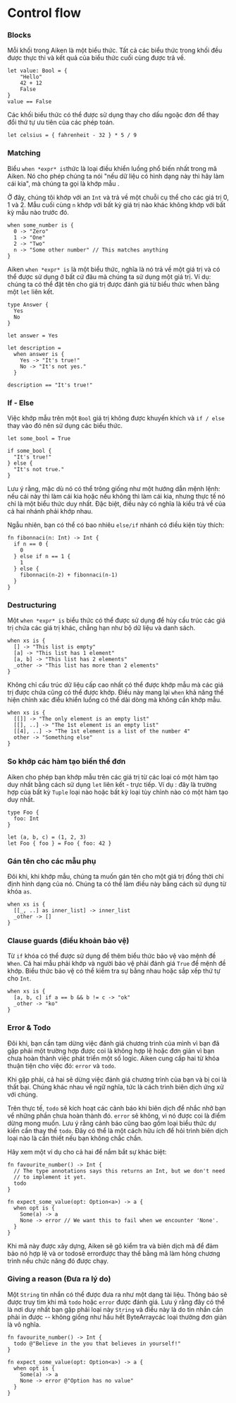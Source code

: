 # Control flow

### Blocks

Mỗi khối trong Aiken là một biểu thức. Tất cả các biểu thức trong khối đều được thực thi và kết quả của biểu thức cuối cùng được trả về.

```aiken
let value: Bool = {
    "Hello"
    42 + 12
    False
}
value == False
```

Các khối biểu thức có thể được sử dụng thay cho dấu ngoặc đơn để thay đổi thứ tự ưu tiên của các phép toán.

```aiken
let celsius = { fahrenheit - 32 } * 5 / 9
```
### Matching

Biểu `when *expr* is`thức là loại điều khiển luồng phổ biến nhất trong mã Aiken. Nó cho phép chúng ta nói "nếu dữ liệu có hình dạng này thì hãy làm cái kia", mà chúng ta gọi là khớp mẫu .

Ở đây, chúng tôi khớp với an `Int` và trả về một chuỗi cụ thể cho các giá trị 0, 1 và 2. Mẫu cuối cùng `n` khớp với bất kỳ giá trị nào khác không khớp với bất kỳ mẫu nào trước đó.

```aiken
when some_number is {
  0 -> "Zero"
  1 -> "One"
  2 -> "Two"
  n -> "Some other number" // This matches anything
}
```

Aiken `when *expr* is` là một biểu thức, nghĩa là nó trả về một giá trị và có thể được sử dụng ở bất cứ đâu mà chúng ta sử dụng một giá trị. Ví dụ: chúng ta có thể đặt tên cho giá trị được đánh giá từ biểu thức when bằng một `let` liên kết.

```aiken
type Answer {
  Yes
  No
}
 
let answer = Yes
 
let description =
  when answer is {
    Yes -> "It's true!"
    No -> "It's not yes."
  }
 
description == "It's true!"
```

### If - Else

Việc khớp mẫu trên một `Bool` giá trị không được khuyến khích và `if / else` thay vào đó nên sử dụng các biểu thức.

```aiken
let some_bool = True
 
if some_bool {
  "It's true!"
} else {
  "It's not true."
}
```


Lưu ý rằng, mặc dù nó có thể trông giống như một hướng dẫn mệnh lệnh: nếu cái này thì làm cái kia hoặc nếu không thì làm cái kia, nhưng thực tế nó chỉ là một biểu thức duy nhất. Đặc biệt, điều này có nghĩa là kiểu trả về của cả hai nhánh phải khớp nhau.

Ngẫu nhiên, bạn có thể có bao nhiêu `else/if` nhánh có điều kiện tùy thích:

```aiken
fn fibonnaci(n: Int) -> Int {
  if n == 0 {
    0
  } else if n == 1 {
    1
  } else {
    fibonnaci(n-2) + fibonnaci(n-1)
  }
}
```

### Destructuring

Một `when *expr* is` biểu thức có thể được sử dụng để hủy cấu trúc các giá trị chứa các giá trị khác, chẳng hạn như bộ dữ liệu và danh sách.

```aiken
when xs is {
  [] -> "This list is empty"
  [a] -> "This list has 1 element"
  [a, b] -> "This list has 2 elements"
  _other -> "This list has more than 2 elements"
}
```


Không chỉ cấu trúc dữ liệu cấp cao nhất có thể được khớp mẫu mà các giá trị được chứa cũng có thể được khớp. Điều này mang lại `when` khả năng thể hiện chính xác điều khiển luồng có thể dài dòng mà không cần khớp mẫu.

```aiken
when xs is {
  [[]] -> "The only element is an empty list"
  [[], ..] -> "The 1st element is an empty list"
  [[4], ..] -> "The 1st element is a list of the number 4"
  other -> "Something else"
}
```

### So khớp các hàm tạo biến thể đơn

Aiken cho phép bạn khớp mẫu trên các giá trị từ các loại có một hàm tạo duy nhất bằng cách sử dụng `let` liên kết - trực tiếp. Ví dụ : đây là trường hợp của bất kỳ `Tuple` loại nào hoặc bất kỳ loại tùy chỉnh nào có một hàm tạo duy nhất.

```aiken
type Foo {
  foo: Int
}
 
let (a, b, c) = (1, 2, 3)
let Foo { foo } = Foo { foo: 42 }
```

### Gán tên cho các mẫu phụ

Đôi khi, khi khớp mẫu, chúng ta muốn gán tên cho một giá trị đồng thời chỉ định hình dạng của nó. Chúng ta có thể làm điều này bằng cách sử dụng từ khóa `as`.

```aiken
when xs is {
  [[_, ..] as inner_list] -> inner_list
  _other -> []
}
```

### Clause guards (điều khoản bảo vệ)

Từ `if` khóa có thể được sử dụng để thêm biểu thức bảo vệ vào mệnh đề `When`. Cả hai mẫu phải khớp và người bảo vệ phải đánh giá `True` để mệnh đề khớp. Biểu thức bảo vệ có thể kiểm tra sự bằng nhau hoặc sắp xếp thứ tự cho `Int`.

```aiken
when xs is {
  [a, b, c] if a == b && b != c -> "ok"
  _other -> "ko"
}
```

### Error & Todo

Đôi khi, bạn cần tạm dừng việc đánh giá chương trình của mình vì bạn đã gặp phải một trường hợp được coi là không hợp lệ hoặc đơn giản vì bạn chưa hoàn thành việc phát triển một số logic. Aiken cung cấp hai từ khóa thuận tiện cho việc đó: `error` và `todo`.

Khi gặp phải, cả hai sẽ dừng việc đánh giá chương trình của bạn và bị coi là thất bại. Chúng khác nhau về ngữ nghĩa, tức là cách trình biên dịch ứng xử với chúng.

Trên thực tế, `todo` sẽ kích hoạt các cảnh báo khi biên dịch để nhắc nhở bạn về những phần chưa hoàn thành đó. `error` sẽ không, vì nó được coi là điểm dừng mong muốn. Lưu ý rằng cảnh báo cũng bao gồm loại biểu thức dự kiến ​​cần thay thế `todo`. Đây có thể là một cách hữu ích để hỏi trình biên dịch loại nào là cần thiết nếu bạn không chắc chắn.

Hãy xem một ví dụ cho cả hai để nắm bắt sự khác biệt:

```aiken
fn favourite_number() -> Int {
  // The type annotations says this returns an Int, but we don't need
  // to implement it yet.
  todo
}
 
fn expect_some_value(opt: Option<a>) -> a {
  when opt is {
    Some(a) -> a
    None -> error // We want this to fail when we encounter 'None'.
  }
}
```

Khi mã này được xây dựng, Aiken sẽ gõ kiểm tra và biên dịch mã để đảm bảo nó hợp lệ và or todosẽ errorđược thay thế bằng mã làm hỏng chương trình nếu chức năng đó được chạy.

### Giving a reason (Đưa ra lý do)
Một `String` tin nhắn có thể được đưa ra như một dạng tài liệu. Thông báo sẽ được truy tìm khi mã `todo` hoặc `error` được đánh giá. Lưu ý rằng đây có thể là nơi duy nhất bạn gặp phải loại này `String` và điều này là do tin nhắn cần phải in được -- không giống như hầu hết ByteArraycác loại thường đơn giản là vô nghĩa.

```aiken
fn favourite_number() -> Int {
  todo @"Believe in the you that believes in yourself!"
}
 
fn expect_some_value(opt: Option<a>) -> a {
  when opt is {
    Some(a) -> a
    None -> error @"Option has no value"
  }
}
```